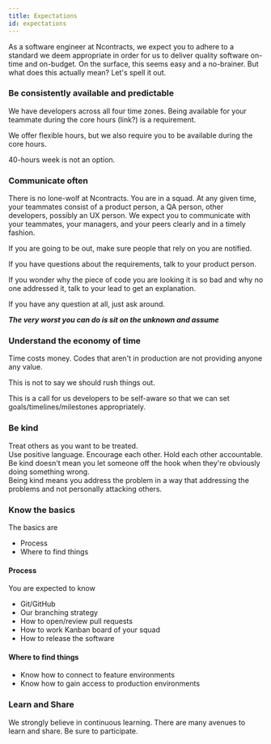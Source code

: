 ```yaml
---
title: Expectations
id: expectations
---
```


As a software engineer at Ncontracts,
we expect you 
to adhere to a standard we deem appropriate in order for us to deliver quality software on-time and on-budget.
On the surface, this seems easy and a no-brainer. 
But what does this actually mean? 
Let's spell it out.

### Be consistently available and predictable

We have developers across all four time zones. Being available for your teammate during the core hours (link?) is a requirement.

We offer flexible hours, but we also require you to be available during the core hours.

40-hours week is not an option.  

### Communicate often

There is no lone-wolf at Ncontracts.
You are in a squad.
At any given time, your teammates consist of a product person, a QA person, other developers, possibly an UX person. 
We expect you to communicate with your teammates, your managers, and your peers clearly and in a timely fashion.

If you are going to be out, make sure people that rely on you are notified.

If you have questions about the requirements, talk to your product person.

If you wonder why the piece of code you are looking it is so bad and why no one addressed it, talk to your lead to get an explanation.

If you have any question at all, just ask around.  

***The very worst you can do is sit on the unknown and assume***

### Understand the economy of time

Time costs money. Codes that aren't in production are not providing anyone any value.

This is not to say we should rush things out.  

This is a call for us developers to be self-aware so that we can set goals/timelines/milestones appropriately.

### Be kind

Treat others as you want to be treated.  
Use positive language. 
Encourage each other. 
Hold each other accountable.  
Be kind doesn't mean you let someone off the hook when they're obviously doing something wrong.  
Being kind means you address the problem in a way that addressing the problems and not personally attacking others.

### Know the basics

The basics are
- Process
- Where to find things

#### Process

You are expected to know
- Git/GitHub
- Our branching strategy
- How to open/review pull requests
- How to work Kanban board of your squad
- How to release the software

#### Where to find things
- Know how to connect to feature environments
- Know how to gain access to production environments

### Learn and Share

We strongly believe in continuous learning. There are many avenues to learn and share. Be sure to participate.






